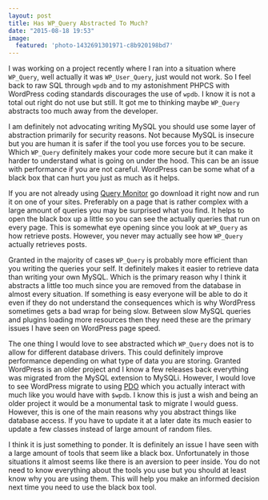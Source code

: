 ```yaml
---
layout: post
title: Has WP_Query Abstracted To Much?
date: "2015-08-18 19:53"
image:
  featured: 'photo-1432691301971-c8b920198bd7'
---
```


I was working on a project recently where I ran into a situation where `WP_Query`, well actually it was `WP_User_Query`, just would not work. So I feel back to raw SQL through `wpdb` and to my astonishment PHPCS with WordPress coding standards discourages the use of `wpdb`. I know it is not a total out right do not use but still. It got me to thinking maybe `WP_Query` abstracts too much away from the developer.

I am definitely not advocating writing MySQL you should use some layer of abstraction primarily for security reasons. Not because MySQL is insecure but you are human it is safer if the tool you use forces you to be secure. Which `WP_Query` definitely makes your code more secure but it can make it harder to understand what is going on under the hood. This can be an issue with performance if you are not careful. WordPress can be some what of a black box that can hurt you just as much as it helps.

If you are not already using [Query Monitor](https://wordpress.org/plugins/query-monitor/) go download it right now and run it on one of your sites. Preferably on a page that is rather complex with a large amount of queries you may be surprised what you find. It helps to open the black box up a little so you can see the actually queries that run on every page. This is somewhat eye opening since you look at `WP_Query` as how retrieve posts. However, you never may actually see how `WP_Query` actually retrieves posts.

Granted in the majority of cases `WP_Query` is probably more efficient than you writing the queries your self. It definitely makes it easier to retrieve data than writing your own MySQL. Which is the primary reason why I think it abstracts a little too much since you are removed from the database in almost every situation. If something is easy everyone will be able to do it even if they do not understand the consequences which is why WordPress sometimes gets a bad wrap for being slow. Between slow MySQL queries and plugins loading more resources then they need these are the primary issues I have seen on WordPress page speed.

The one thing I would love to see abstracted which `WP_Query` does not is to allow for different database drivers. This could definitely improve performance depending on what type of data you are storing. Granted WordPress is an older project and I know a few releases back everything was migrated from the MySQL extension to MySQLi. However, I would love to see WordPress migrate to using [PDO](http://php.net/manual/en/book.pdo.php) which you actually interact with much like you would have with `$wpdb`. I know this is just a wish and being an older project it would be a monumental task to migrate I would guess. However, this is one of the main reasons why you abstract things like database access. If you have to update it at a later date its much easier to update a few classes instead of large amount of random files.

I think it is just something to ponder. It is definitely an issue I have seen with a large amount of tools that seem like a black box. Unfortunately in those situations it almost seems like there is an aversion to peer inside. You do not need to know everything about the tools you use but you should at least know why you are using them. This will help you make an informed decision next time you need to use the black box tool.